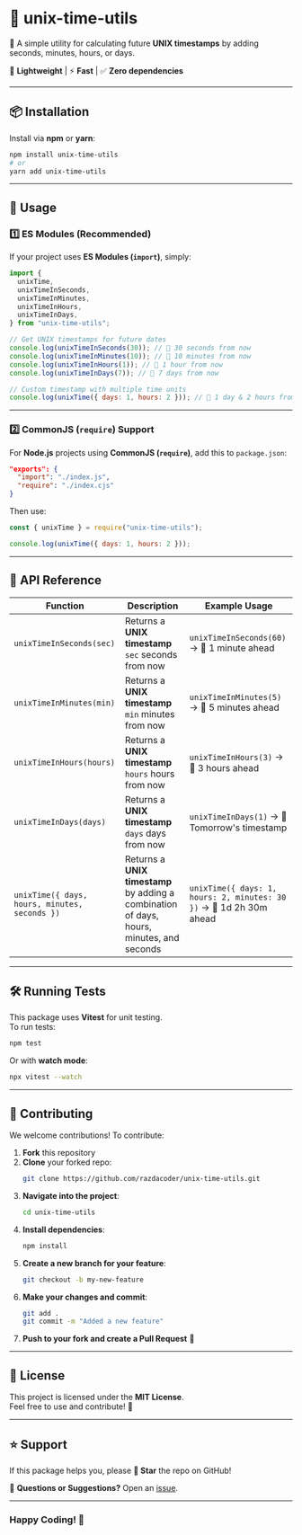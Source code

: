 # 📆 unix-time-utils

🚀 A simple utility for calculating future **UNIX timestamps** by adding seconds, minutes, hours, or days.

🔧 **Lightweight** | ⚡ **Fast** | ✅ **Zero dependencies**

---

## 📦 Installation

Install via **npm** or **yarn**:

```sh
npm install unix-time-utils
# or
yarn add unix-time-utils
```

---

## 🚀 Usage

### **1️⃣ ES Modules (Recommended)**

If your project uses **ES Modules (`import`)**, simply:

```javascript
import {
  unixTime,
  unixTimeInSeconds,
  unixTimeInMinutes,
  unixTimeInHours,
  unixTimeInDays,
} from "unix-time-utils";

// Get UNIX timestamps for future dates
console.log(unixTimeInSeconds(30)); // 📌 30 seconds from now
console.log(unixTimeInMinutes(10)); // 📌 10 minutes from now
console.log(unixTimeInHours(1)); // 📌 1 hour from now
console.log(unixTimeInDays(7)); // 📌 7 days from now

// Custom timestamp with multiple time units
console.log(unixTime({ days: 1, hours: 2 })); // 📌 1 day & 2 hours from now
```

---

### **2️⃣ CommonJS (`require`) Support**

For **Node.js** projects using **CommonJS (`require`)**, add this to `package.json`:

```json
"exports": {
  "import": "./index.js",
  "require": "./index.cjs"
}
```

Then use:

```javascript
const { unixTime } = require("unix-time-utils");

console.log(unixTime({ days: 1, hours: 2 }));
```

---

## 🎯 API Reference

| Function                                      | Description                                                                               | Example Usage                                                       |
| --------------------------------------------- | ----------------------------------------------------------------------------------------- | ------------------------------------------------------------------- |
| `unixTimeInSeconds(sec)`                      | Returns a **UNIX timestamp** `sec` seconds from now                                       | `unixTimeInSeconds(60)` → 📌 1 minute ahead                         |
| `unixTimeInMinutes(min)`                      | Returns a **UNIX timestamp** `min` minutes from now                                       | `unixTimeInMinutes(5)` → 📌 5 minutes ahead                         |
| `unixTimeInHours(hours)`                      | Returns a **UNIX timestamp** `hours` hours from now                                       | `unixTimeInHours(3)` → 📌 3 hours ahead                             |
| `unixTimeInDays(days)`                        | Returns a **UNIX timestamp** `days` days from now                                         | `unixTimeInDays(1)` → 📌 Tomorrow's timestamp                       |
| `unixTime({ days, hours, minutes, seconds })` | Returns a **UNIX timestamp** by adding a combination of days, hours, minutes, and seconds | `unixTime({ days: 1, hours: 2, minutes: 30 })` → 📌 1d 2h 30m ahead |

---

## 🛠 Running Tests

This package uses **Vitest** for unit testing.  
To run tests:

```sh
npm test
```

Or with **watch mode**:

```sh
npx vitest --watch
```

---

## 🌟 Contributing

We welcome contributions! To contribute:

1. **Fork** this repository
2. **Clone** your forked repo:
   ```sh
   git clone https://github.com/razdacoder/unix-time-utils.git
   ```
3. **Navigate into the project**:
   ```sh
   cd unix-time-utils
   ```
4. **Install dependencies**:
   ```sh
   npm install
   ```
5. **Create a new branch for your feature**:
   ```sh
   git checkout -b my-new-feature
   ```
6. **Make your changes and commit**:
   ```sh
   git add .
   git commit -m "Added a new feature"
   ```
7. **Push to your fork and create a Pull Request** 🚀

---

## 📄 License

This project is licensed under the **MIT License**.  
Feel free to use and contribute! 🎉

---

## ⭐ Support

If this package helps you, please **🌟 Star** the repo on GitHub!

📩 **Questions or Suggestions?** Open an [issue](https://github.com/razdacoder/unix-time-utils/issues).

---

### **Happy Coding! 🎉**
